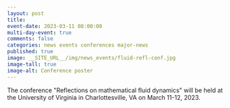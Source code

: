 ```yaml
---
layout: post
title: 
event-date: 2023-03-11 08:00:00
multi-day-event: true
comments: false
categories: news events conferences major-news
published: true
image: __SITE_URL__/img/news_events/fluid-refl-conf.jpg
image-tall: true
image-alt: Conference poster
---
```


The conference "Reflections on mathematical fluid dynamics" will be held at the University of Virginia in Charlottesville, VA on March 11-12, 2023.

<!--more-->
